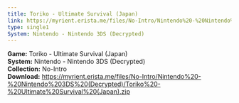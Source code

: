 ```yaml
---
title: Toriko - Ultimate Survival (Japan)
link: https://myrient.erista.me/files/No-Intro/Nintendo%20-%20Nintendo%203DS%20(Decrypted)/Toriko%20-%20Ultimate%20Survival%20(Japan).zip
type: single1
System: Nintendo - Nintendo 3DS (Decrypted)
---
```

<b>Game:</b> Toriko - Ultimate Survival (Japan)<br>
<b>System:</b> Nintendo - Nintendo 3DS (Decrypted)<br>
<b>Collection:</b> No-Intro<br>
<b>Download:</b> https://myrient.erista.me/files/No-Intro/Nintendo%20-%20Nintendo%203DS%20(Decrypted)/Toriko%20-%20Ultimate%20Survival%20(Japan).zip
